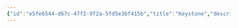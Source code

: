 ```yaml
---
{"id":"e5fe6544-d67c-47f2-9f2a-5fd5e3bf415b","title":"Keystone","description":"Overview of Keystone Gifts tag.","publish":true,"date_created":"Thursday, April 11th 2024, 5:58:59 pm","date_modified":"Thursday, April 11th 2024, 5:59:18 pm","cssclasses":["mado-heading"],"path":"tags/Gifts/Keystone.md","permalink":"/tags/gifts/keystone/","PassFrontmatter":true}
---
```


